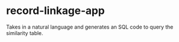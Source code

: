 # record-linkage-app
Takes in a natural language and generates an SQL code to query the similarity table.
